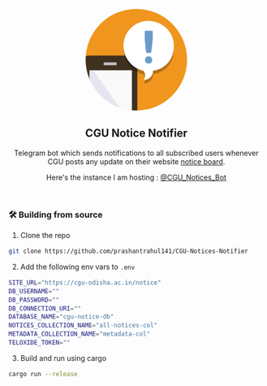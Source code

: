 <p align="center"><a href="."><img alt="." style="border-radius:100%;" src="/meta/cgu-notice-notifier.png" width="200px"/></a></p>

<h2 align="center">CGU Notice Notifier</h2>

<p align="center">Telegram bot which sends notifications to all subscribed users whenever CGU posts any update on their website <a href="https://cgu-odisha.ac.in/notice/">notice board</a>. </p>

<p align="center">Here's the instance I am hosting : <a href="https://t.me/cgu_notices_bot">@CGU_Notices_Bot</a></p>

<br>
<h3>🛠️ Building from source</h3>

1. Clone the repo
```sh
git clone https://github.com/prashantrahul141/CGU-Notices-Notifier
```

2. Add the following env vars to `.env`
```sh
SITE_URL="https://cgu-odisha.ac.in/notice"
DB_USERNAME=""
DB_PASSWORD=""
DB_CONNECTION_URI=""
DATABASE_NAME="cgu-notice-db"
NOTICES_COLLECTION_NAME="all-notices-col"
METADATA_COLLECTION_NAME="metadata-col"
TELOXIDE_TOKEN=""
```

3. Build and run using cargo
```sh
cargo run --release
```